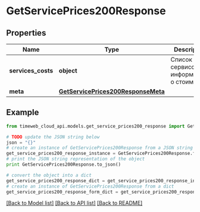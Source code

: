 # GetServicePrices200Response


## Properties
Name | Type | Description | Notes
------------ | ------------- | ------------- | -------------
**services_costs** | **object** | Список сервисов с информацией о стоимости | 
**meta** | [**GetServicePrices200ResponseMeta**](GetServicePrices200ResponseMeta.md) |  | 

## Example

```python
from timeweb_cloud_api.models.get_service_prices200_response import GetServicePrices200Response

# TODO update the JSON string below
json = "{}"
# create an instance of GetServicePrices200Response from a JSON string
get_service_prices200_response_instance = GetServicePrices200Response.from_json(json)
# print the JSON string representation of the object
print GetServicePrices200Response.to_json()

# convert the object into a dict
get_service_prices200_response_dict = get_service_prices200_response_instance.to_dict()
# create an instance of GetServicePrices200Response from a dict
get_service_prices200_response_form_dict = get_service_prices200_response.from_dict(get_service_prices200_response_dict)
```
[[Back to Model list]](../README.md#documentation-for-models) [[Back to API list]](../README.md#documentation-for-api-endpoints) [[Back to README]](../README.md)


